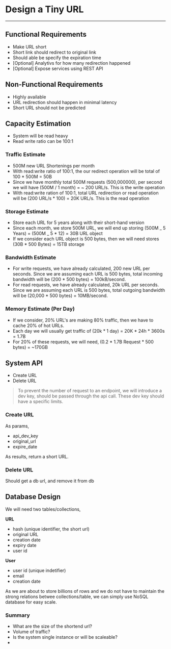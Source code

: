 # Design a Tiny URL

---

## Functional Requirements

- Make URL short
- Short link should redirect to original link
- Should able be specify the expiration time
- [Optional] Analytivs for how many redirection happened
- [Optional] Expose services using REST API

## Non-Functional Requirements

- Highly available
- URL redirection should happen in minimal latency
- Short URL should not be predicted

## Capacity Estimation

- System will be read heavy
- Read write ratio can be 100:1

### Traffic Estimate

- 500M new URL Shortenings per month
- With read:write ratio of 100:1, the our redirect operation will be total of 100 \* 500M = 50B
- Since we have monthly total 500M requests (500,000000), per second we will have (500M / 1 month) = ~ 200 URL/s. This is the write operation
- With read:write ration of 100:1, total URL redirection or read operation will be (200 URL/s \* 100) = 20K URL/s. This is the read operation

### Storage Estimate

- Store each URL for 5 years along with their short-hand version
- Since each month, we store 500M URL, we will end up storing (500M _ 5 Years) = (500M _ 5 \* 12) = 30B URL object
- If we consider each URL object is 500 bytes, then we will need stores (30B \* 500 Bytes) = 15TB storage

### Bandwidth Estimate

- For write requests, we have already calculated, 200 new URL per seconds. Since we are assuming each URL is 500 bytes, total incoming bandwidth will be (200 \* 500 bytes) = 100kB/second.
- For read requests, we have already calculated, 20k URL per seconds. Since we are assuming each URL is 500 bytes, total outgoing bandwidth will be (20,000 \* 500 bytes) = 10MB/second.

### Memory Estimate (Per Day)

- If we consider, 20% URL's are making 80% traffic, then we have to cache 20% of hot URLs.
- Each day we will usually get traffic of (20k \* 1 day) = 20K \* 24h \* 3600s = 1.7B
- For 20% of these requests, we will need, (0.2 \* 1.7B Request \* 500 bytes) = ~170GB

## System API

- Create URL
- Delete URL

> To prevent the number of request to an endpoint, we will introduce a dev key, should be passed through the api call. These dev key should have a specific limits.


### Create URL

As params,

- api_dev_key
- original_url
- expire_date

As results, return a short URL.

### Delete URL

Should get a db url, and remove it from db

## Database Design

We will need two tables/collections,

**URL**

- hash (unique identifier, the short url)
- original URL
- creation date
- expiry date
- user id

**User**

- user id (unique indetifier)
- email
- creation date

As we are about to store billions of rows and we do not have to maintain the strong relations betwee collections/table, we can simply use NoSQL database for easy scale.



### Summary

- What are the size of the shortend url?
- Volume of traffic?
- Is the system single instance or will be scaleable?
-  